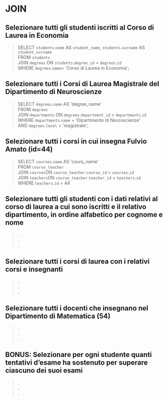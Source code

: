 # JOIN

## Selezionare tutti gli studenti iscritti al Corso di Laurea in Economia

> SELECT `students`.`name` AS `student_name`, `students`.`surname` AS `student_surname`  
> FROM `students`  
> JOIN `degrees` ON `students`.`degree_id` = `degrees`.`id`  
> WHERE `degrees`.`name`= 'Corso di Laurea in Economia';

## Selezionare tutti i Corsi di Laurea Magistrale del Dipartimento di Neuroscienze

> SELECT `degrees`.`name` AS 'degree_name'  
> FROM `degrees`  
> JOIN `departments` ON `degrees`.`department_id` = `departments`.`id`  
> WHERE `departments`.`name` = 'Dipartimento di Neuroscienze'  
> AND `degrees`.`level` = 'magistrale';

## Selezionare tutti i corsi in cui insegna Fulvio Amato (id=44)

> SELECT `courses`.`name` AS 'cours_name'  
> FROM `course_teacher`  
> JOIN `courses`ON `course_teacher`.`course_id` = `courses`.`id`  
> JOIN `teachers`ON `course_teacher`.`teacher_id` = `teachers`.`id`  
> WHERE `teachers`.`id` = 44

## Selezionare tutti gli studenti con i dati relativi al corso di laurea a cui sono iscritti e il relativo dipartimento, in ordine alfabetico per cognome e nome

> .  
> .  
> .

## Selezionare tutti i corsi di laurea con i relativi corsi e insegnanti

> .  
> .  
> .

## Selezionare tutti i docenti che insegnano nel Dipartimento di Matematica (54)

> .  
> .  
> .

## BONUS: Selezionare per ogni studente quanti tentativi d’esame ha sostenuto per superare ciascuno dei suoi esami

> .  
> .  
> .
